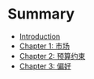 # Summary


- [Introduction](./introduction.md)
- [Chapter 1: 市场](./chapter_1.md)
- [Chapter 2: 预算约束](./chapter_2.md)
- [Chapter 3: 偏好](./chapter_3.md)